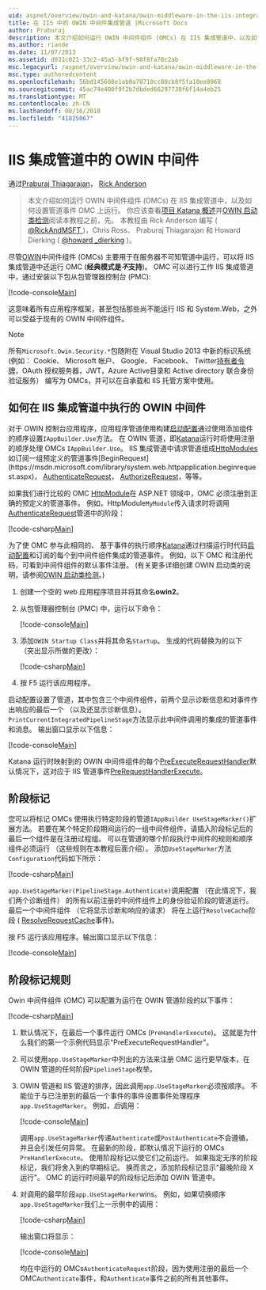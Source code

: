 ```yaml
---
uid: aspnet/overview/owin-and-katana/owin-middleware-in-the-iis-integrated-pipeline
title: 在 IIS 中的 OWIN 中间件集成管道 |Microsoft Docs
author: Praburaj
description: 本文介绍如何运行 OWIN 中间件组件 (OMCs) 在 IIS 集成管道中，以及如何设置管道事件 OMC 上运行。 应...
ms.author: riande
ms.date: 11/07/2013
ms.assetid: d031c021-33c2-45a5-bf9f-98f8fa78c2ab
msc.legacyurl: /aspnet/overview/owin-and-katana/owin-middleware-in-the-iis-integrated-pipeline
msc.type: authoredcontent
ms.openlocfilehash: 56bd145688e1ab0a70710cc80cb8f5fa10ee8968
ms.sourcegitcommit: 45ac74e400f9f2b7dbded66297730f6f14a4eb25
ms.translationtype: MT
ms.contentlocale: zh-CN
ms.lasthandoff: 08/16/2018
ms.locfileid: "41825067"
---
```

<a name="owin-middleware-in-the-iis-integrated-pipeline"></a>IIS 集成管道中的 OWIN 中间件
====================
通过[Praburaj Thiagarajan](https://github.com/Praburaj)， [Rick Anderson](https://github.com/Rick-Anderson)

> 本文介绍如何运行 OWIN 中间件组件 (OMCs) 在 IIS 集成管道中，以及如何设置管道事件 OMC 上运行。 你应该查看[项目 Katana 概述](an-overview-of-project-katana.md)并[OWIN 启动类检测](owin-startup-class-detection.md)阅读本教程之前，先。 本教程由 Rick Anderson 编写 ( [ @RickAndMSFT ](https://twitter.com/#!/RickAndMSFT) )，Chris Ross、 Praburaj Thiagarajan 和 Howard Dierking ( [ @howard \_dierking](https://twitter.com/howard_dierking) )。


尽管[OWIN](an-overview-of-project-katana.md)中间件组件 (OMCs) 主要用于在服务器不可知管道中运行，可以将 IIS 集成管道中还运行 OMC (**经典模式是*不*支持**)。 OMC 可以进行工作 IIS 集成管道中，通过安装以下包从包管理器控制台 (PMC):

[!code-console[Main](owin-middleware-in-the-iis-integrated-pipeline/samples/sample1.cmd)]

这意味着所有应用程序框架，甚至包括那些尚不能运行 IIS 和 System.Web，之外可以受益于现有的 OWIN 中间件组件。 

> [!NOTE]
> 所有`Microsoft.Owin.Security.*`包随附在 Visual Studio 2013 中新的标识系统 (例如： Cookie、 Microsoft 帐户、 Google、 Facebook、 Twitter[持有者令牌](http://self-issued.info/docs/draft-ietf-oauth-v2-bearer.html)，OAuth 授权服务器，JWT，Azure Active目录和 Active directory 联合身份验证服务） 编写为 OMCs，并可以在自承载和 IIS 托管方案中使用。

## <a name="how-owin-middleware-executes-in-the-iis-integrated-pipeline"></a>如何在 IIS 集成管道中执行的 OWIN 中间件

对于 OWIN 控制台应用程序，应用程序管道使用构建[启动配置](owin-startup-class-detection.md)通过使用添加组件的顺序设置`IAppBuilder.Use`方法。 在 OWIN 管道，即[Katana](an-overview-of-project-katana.md)运行时将使用注册的顺序处理 OMCs `IAppBuilder.Use`。 IIS 集成管道中请求管道组成[HttpModules](https://msdn.microsoft.com/library/ms178468(v=vs.85).aspx)如订阅一组预定义的管道事件[BeginRequest](https://msdn.microsoft.com/library/system.web.httpapplication.beginrequest.aspx)， [AuthenticateRequest](https://msdn.microsoft.com/library/system.web.httpapplication.authenticaterequest.aspx)， [AuthorizeRequest](https://msdn.microsoft.com/library/system.web.httpapplication.authorizerequest.aspx)，等等。

如果我们进行比较的 OMC [HttpModule](https://msdn.microsoft.com/library/zec9k340(v=vs.85).aspx)在 ASP.NET 领域中，OMC 必须注册到正确的预定义的管道事件。 例如，HttpModule`MyModule`传入请求时将调用[AuthenticateRequest](https://msdn.microsoft.com/library/system.web.httpapplication.authenticaterequest.aspx)管道中的阶段：

[!code-csharp[Main](owin-middleware-in-the-iis-integrated-pipeline/samples/sample2.cs?highlight=10)]

为了使 OMC 参与此相同的、 基于事件的执行顺序[Katana](an-overview-of-project-katana.md)通过扫描运行时代码[启动配置](owin-startup-class-detection.md)和订阅的每个到中间件组件集成的管道事件。 例如，以下 OMC 和注册代码，可看到中间件组件的默认事件注册。 (有关更多详细创建 OWIN 启动类的说明，请参阅[OWIN 启动类检测](owin-startup-class-detection.md)。)

1. 创建一个空的 web 应用程序项目并将其命名**owin2**。
2. 从包管理器控制台 (PMC) 中，运行以下命令： 

    [!code-console[Main](owin-middleware-in-the-iis-integrated-pipeline/samples/sample3.cmd)]
3. 添加`OWIN Startup Class`并将其命名`Startup`。 生成的代码替换为的以下 （突出显示所做的更改）：  

    [!code-csharp[Main](owin-middleware-in-the-iis-integrated-pipeline/samples/sample4.cs?highlight=5-7,15-36)]
4. 按 F5 运行该应用程序。

启动配置设置了管道，其中包含三个中间件组件，前两个显示诊断信息和对事件作出响应的最后一个 （以及还显示诊断信息）。 `PrintCurrentIntegratedPipelineStage`方法显示此中间件调用的集成的管道事件和消息。 输出窗口显示以下信息：

[!code-console[Main](owin-middleware-in-the-iis-integrated-pipeline/samples/sample5.cmd)]

Katana 运行时映射到的 OWIN 中间件组件的每个[PreExecuteRequestHandler](https://msdn.microsoft.com/library/system.web.httpapplication.prerequesthandlerexecute.aspx)默认情况下，这对应于 IIS 管道事件[PreRequestHandlerExecute](https://msdn.microsoft.com/library/system.web.httpapplication.prerequesthandlerexecute.aspx)。

## <a name="stage-markers"></a>阶段标记

您可以将标记 OMCs 使用执行特定阶段的管道`IAppBuilder UseStageMarker()`扩展方法。 若要在某个特定阶段期间运行的一组中间件组件，请插入阶段标记后的最后一个组件是在注册过程组。 可以在管道的哪个阶段执行中间件的规则和顺序组件必须运行 （这些规则在本教程后面介绍）。 添加`UseStageMarker`方法`Configuration`代码如下所示：

[!code-csharp[Main](owin-middleware-in-the-iis-integrated-pipeline/samples/sample6.cs?highlight=13,19)]

`app.UseStageMarker(PipelineStage.Authenticate)`调用配置 （在此情况下，我们两个诊断组件） 的所有以前注册的中间件组件上的身份验证阶段的管道运行。 最后一个中间件组件 （它将显示诊断和响应的请求） 将在上运行`ResolveCache`阶段 ( [ResolveRequestCache](https://msdn.microsoft.com/library/system.web.httpapplication.resolverequestcache.aspx)事件)。

按 F5 运行该应用程序。输出窗口显示以下信息：

[!code-console[Main](owin-middleware-in-the-iis-integrated-pipeline/samples/sample7.cmd)]

## <a name="stage-marker-rules"></a>阶段标记规则

Owin 中间件组件 (OMC) 可以配置为运行在 OWIN 管道阶段的以下事件：

[!code-csharp[Main](owin-middleware-in-the-iis-integrated-pipeline/samples/sample8.cs)]

1. 默认情况下，在最后一个事件运行 OMCs (`PreHandlerExecute`)。 这就是为什么我们的第一个示例代码显示"PreExecuteRequestHandler"。
2. 可以使用`app.UseStageMarker`中列出的方法来注册 OMC 运行更早版本，在 OWIN 管道的任何阶段`PipelineStage`枚举。
3. OWIN 管道和 IIS 管道的排序，因此调用`app.UseStageMarker`必须按顺序。 不能位于与已注册到的最后一个事件的事件设置事件处理程序`app.UseStageMarker`。 例如，*后*调用：

    [!code-console[Main](owin-middleware-in-the-iis-integrated-pipeline/samples/sample9.cmd)]

   调用`app.UseStageMarker`传递`Authenticate`或`PostAuthenticate`不会遵循，并且会引发任何异常。 在最新的阶段，即默认情况下运行的 OMCs `PreHandlerExecute`。 使用阶段标记以使它们之前运行。 如果指定无序的阶段标记，我们将舍入到的早期标记。 换而言之，添加阶段标记显示"最晚阶段 X 运行"。 OMC 的运行时间最早的阶段标记后添加 OWIN 管道中。
4. 对调用的最早阶段`app.UseStageMarker`wins。 例如，如果切换顺序`app.UseStageMarker`我们上一示例中的调用：

    [!code-csharp[Main](owin-middleware-in-the-iis-integrated-pipeline/samples/sample10.cs?highlight=13,19)]

   输出窗口将显示： 

    [!code-console[Main](owin-middleware-in-the-iis-integrated-pipeline/samples/sample11.cmd)]

   均在中运行的 OMCs`AuthenticateRequest`阶段，因为使用注册的最后一个 OMC`Authenticate`事件，和`Authenticate`事件之前的所有其他事件。
